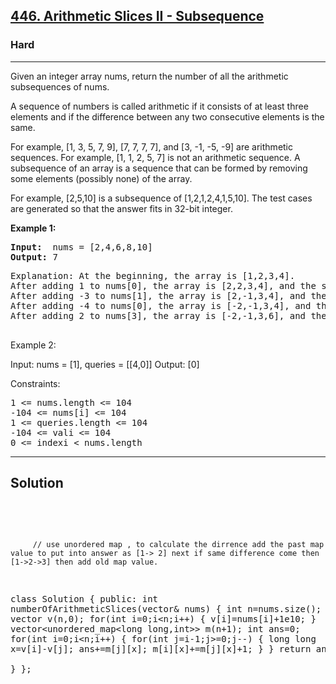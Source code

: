
<h2><a href="https://leetcode.com/problems/arithmetic-slices-ii-subsequence/">446. Arithmetic Slices II - Subsequence</a></h2>
<h3>Hard</h3>
<hr>
<div><p>
Given an integer array nums, return the number of all the arithmetic subsequences of nums.

A sequence of numbers is called arithmetic if it consists of at least three elements and if the difference between any two consecutive elements is the same.

For example, [1, 3, 5, 7, 9], [7, 7, 7, 7], and [3, -1, -5, -9] are arithmetic sequences.
For example, [1, 1, 2, 5, 7] is not an arithmetic sequence.
A subsequence of an array is a sequence that can be formed by removing some elements (possibly none) of the array.

For example, [2,5,10] is a subsequence of [1,2,1,2,4,1,5,10].
The test cases are generated so that the answer fits in 32-bit integer.
</p>


<p><strong>Example 1:</strong></p>
<pre><strong>Input:</strong>  nums = [2,4,6,8,10]
<strong>Output:</strong> 7
</pre>
<pre>
Explanation: At the beginning, the array is [1,2,3,4].
After adding 1 to nums[0], the array is [2,2,3,4], and the sum of even values is 2 + 2 + 4 = 8.
After adding -3 to nums[1], the array is [2,-1,3,4], and the sum of even values is 2 + 4 = 6.
After adding -4 to nums[0], the array is [-2,-1,3,4], and the sum of even values is -2 + 4 = 2.
After adding 2 to nums[3], the array is [-2,-1,3,6], and the sum of even values is -2 + 6 = 4.
  </pre>
  
Example 2:

Input: nums = [1], queries = [[4,0]]
Output: [0]
 

Constraints:
<pre>
1 <= nums.length <= 104
-104 <= nums[i] <= 104
1 <= queries.length <= 104
-104 <= vali <= 104
0 <= indexi < nums.length
</pre>
<hr>
 <h2><strong><b>Solution</b></strong></h2>
 <br>
 <pre>
 
         // use unordered map , to calculate the dirrence add the past map value to put into answer as [1-> 2] next if same difference come then [1->2->3] then add old map value.
class Solution {
public:
    int numberOfArithmeticSlices(vector<int>& nums) {
        int n=nums.size();
        vector<long long> v(n,0);
        for(int i=0;i<n;i++)
        {
            v[i]=nums[i]+1e10;
        }
        vector<unordered_map<long long,int>> m(n+1);
        int ans=0;
        for(int i=0;i<n;i++)
        {
            for(int j=i-1;j>=0;j--)
            {
               long long x=v[i]-v[j];
               ans+=m[j][x];
               m[i][x]+=m[j][x]+1;
            }
        }
       return ans;       
    }
};
          
 </pre>

